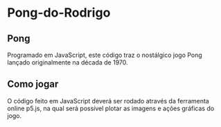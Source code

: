 # Pong-do-Rodrigo

## Pong

Programado em JavaScript, este código traz o nostálgico jogo Pong lançado originalmente na década de 1970.

## Como jogar

O código feito em JavaScript deverá ser rodado através da ferramenta online p5.js, na qual será possível plotar as imagens e ações gráficas do jogo.
